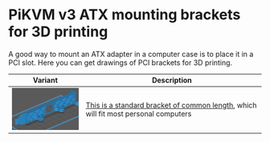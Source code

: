 # PiKVM v3 ATX mounting brackets for 3D printing

A good way to mount an ATX adapter in a computer case is to place it in a PCI slot.
Here you can get drawings of PCI brackets for 3D printing.

| Variant | Description |
|---------|-------------|
| <img src="pci_long.jpg" width=200 /> | [This is a standard bracket of common length](pci_long.stl), which will fit most personal computers |
